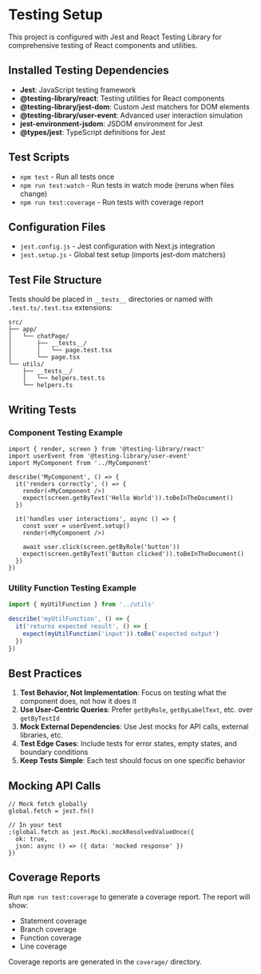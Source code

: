 # Testing Setup

This project is configured with Jest and React Testing Library for comprehensive testing of React components and utilities.

## Installed Testing Dependencies

- **Jest**: JavaScript testing framework
- **@testing-library/react**: Testing utilities for React components
- **@testing-library/jest-dom**: Custom Jest matchers for DOM elements
- **@testing-library/user-event**: Advanced user interaction simulation
- **jest-environment-jsdom**: JSDOM environment for Jest
- **@types/jest**: TypeScript definitions for Jest

## Test Scripts

- `npm test` - Run all tests once
- `npm run test:watch` - Run tests in watch mode (reruns when files change)
- `npm run test:coverage` - Run tests with coverage report

## Configuration Files

- `jest.config.js` - Jest configuration with Next.js integration
- `jest.setup.js` - Global test setup (imports jest-dom matchers)

## Test File Structure

Tests should be placed in `__tests__` directories or named with `.test.ts/.test.tsx` extensions:

```
src/
├── app/
│   └── chatPage/
│       ├── __tests__/
│       │   └── page.test.tsx
│       └── page.tsx
└── utils/
    ├── __tests__/
    │   └── helpers.test.ts
    └── helpers.ts
```

## Writing Tests

### Component Testing Example

```tsx
import { render, screen } from '@testing-library/react'
import userEvent from '@testing-library/user-event'
import MyComponent from '../MyComponent'

describe('MyComponent', () => {
  it('renders correctly', () => {
    render(<MyComponent />)
    expect(screen.getByText('Hello World')).toBeInTheDocument()
  })

  it('handles user interactions', async () => {
    const user = userEvent.setup()
    render(<MyComponent />)
    
    await user.click(screen.getByRole('button'))
    expect(screen.getByText('Button clicked')).toBeInTheDocument()
  })
})
```

### Utility Function Testing Example

```ts
import { myUtilFunction } from '../utils'

describe('myUtilFunction', () => {
  it('returns expected result', () => {
    expect(myUtilFunction('input')).toBe('expected output')
  })
})
```

## Best Practices

1. **Test Behavior, Not Implementation**: Focus on testing what the component does, not how it does it
2. **Use User-Centric Queries**: Prefer `getByRole`, `getByLabelText`, etc. over `getByTestId`
3. **Mock External Dependencies**: Use Jest mocks for API calls, external libraries, etc.
4. **Test Edge Cases**: Include tests for error states, empty states, and boundary conditions
5. **Keep Tests Simple**: Each test should focus on one specific behavior

## Mocking API Calls

```tsx
// Mock fetch globally
global.fetch = jest.fn()

// In your test
;(global.fetch as jest.Mock).mockResolvedValueOnce({
  ok: true,
  json: async () => ({ data: 'mocked response' })
})
```

## Coverage Reports

Run `npm run test:coverage` to generate a coverage report. The report will show:
- Statement coverage
- Branch coverage
- Function coverage
- Line coverage

Coverage reports are generated in the `coverage/` directory.
